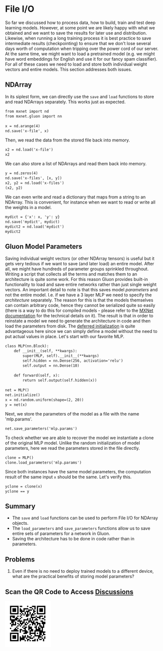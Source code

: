# File I/O

So far we discussed how to process data, how to build, train and test deep learning models. However, at some point we are likely happy with what we obtained and we want to save the results for later use and distribution. Likewise, when running a long training process it is best practice to save intermediate results (checkpointing) to ensure that we don't lose several days worth of computation when tripping over the power cord of our server. At the same time, we might want to load a pretrained model (e.g. we might have word embeddings for English and use it for our fancy spam classifier). For all of these cases we need to load and store both individual weight vectors and entire models. This section addresses both issues. 

## NDArray

In its siplest form, we can directly use the `save` and `load` functions to store and read NDArrays separately. This works just as expected.

```{.python .input}
from mxnet import nd
from mxnet.gluon import nn

x = nd.arange(4)
nd.save('x-file', x)
```

Then, we read the data from the stored file back into memory.

```{.python .input}
x2 = nd.load('x-file')
x2
```

We can also store a list of NDArrays and read them back into memory.

```{.python .input  n=2}
y = nd.zeros(4)
nd.save('x-files', [x, y])
x2, y2 = nd.load('x-files')
(x2, y2)
```

We can even write and read a dictionary that maps from a string to an NDArray. This is convenient, for instance when we want to read or write all the weights in a model. 

```{.python .input  n=4}
mydict = {'x': x, 'y': y}
nd.save('mydict', mydict)
mydict2 = nd.load('mydict')
mydict2
```

## Gluon Model Parameters

Saving individual weight vectors (or other NDArray tensors) is useful but it gets very tedious if we want to save (and later load) an entire model. After all, we might have hundreds of parameter groups sprinkled throughout. Writing a script that collects all the terms and matches them to an architecture is quite some work. For this reason Gluon provides built-in functionality to load and save entire networks rather than just single weight vectors. An important detail to note is that this saves model *parameters* and not the entire model. I.e. if we have a 3 layer MLP we need to specify the *architecture* separately. The reason for this is that the models themselves can contain arbitrary code, hence they cannot be serialized quite so easily (there is a way to do this for compiled models - please refer to the [MXNet documentation](http://www.mxnet.io) for the technical details on it). The result is that in order to reinstate a model we need to generate the architecture in code and then load the parameters from disk. The [deferred initialization](deferred-init.md) is quite advantageous here since we can simply define a model without the need to put actual values in place. Let's start with our favorite MLP.

```{.python .input  n=6}
class MLP(nn.Block):
    def __init__(self, **kwargs):
        super(MLP, self).__init__(**kwargs)
        self.hidden = nn.Dense(256, activation='relu')
        self.output = nn.Dense(10)

    def forward(self, x):
        return self.output(self.hidden(x))

net = MLP()
net.initialize()
x = nd.random.uniform(shape=(2, 20))
y = net(x)
```

Next, we store the parameters of the model as a file with the name 'mlp.params'.

```{.python .input}
net.save_parameters('mlp.params')
```

To check whether we are able to recover the model we instantiate a clone of the original MLP model. Unlike the random initialization of model parameters, here we read the parameters stored in the file directly.

```{.python .input  n=8}
clone = MLP()
clone.load_parameters('mlp.params')
```

Since both instances have the same model parameters, the computation result of the same input `x` should be the same. Let's verify this. 

```{.python .input}
yclone = clone(x)
yclone == y
```

## Summary

* The `save` and `load` functions can be used to perform File I/O for NDArray objects.
* The `load_parameters` and `save_parameters` functions allow us to save entire sets of parameters for a network in Gluon. 
* Saving the architecture has to be done in code rather than in parameters. 

## Problems

1. Even if there is no need to deploy trained models to a different device, what are the practical benefits of storing model parameters?

## Scan the QR Code to Access [Discussions](https://discuss.gluon.ai/t/topic/1255)

![](../img/qr_read-write.svg)

```{.python .input}

```
